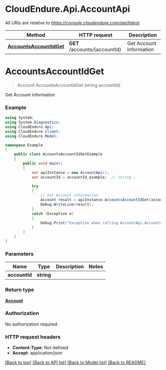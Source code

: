 # CloudEndure.Api.AccountApi

All URIs are relative to *https://console.cloudendure.com/api/latest*

Method | HTTP request | Description
------------- | ------------- | -------------
[**AccountsAccountIdGet**](AccountApi.md#accountsaccountidget) | **GET** /accounts/{accountId} | Get Account information

<a name="accountsaccountidget"></a>
# **AccountsAccountIdGet**
> Account AccountsAccountIdGet (string accountId)

Get Account information

### Example
```csharp
using System;
using System.Diagnostics;
using CloudEndure.Api;
using CloudEndure.Client;
using CloudEndure.Model;

namespace Example
{
    public class AccountsAccountIdGetExample
    {
        public void main()
        {
            var apiInstance = new AccountApi();
            var accountId = accountId_example;  // string | 

            try
            {
                // Get Account information
                Account result = apiInstance.AccountsAccountIdGet(accountId);
                Debug.WriteLine(result);
            }
            catch (Exception e)
            {
                Debug.Print("Exception when calling AccountApi.AccountsAccountIdGet: " + e.Message );
            }
        }
    }
}
```

### Parameters

Name | Type | Description  | Notes
------------- | ------------- | ------------- | -------------
 **accountId** | **string**|  | 

### Return type

[**Account**](Account.md)

### Authorization

No authorization required

### HTTP request headers

 - **Content-Type**: Not defined
 - **Accept**: application/json

[[Back to top]](#) [[Back to API list]](../README.md#documentation-for-api-endpoints) [[Back to Model list]](../README.md#documentation-for-models) [[Back to README]](../README.md)
